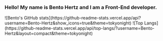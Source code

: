 ### Hello! My name is Bento Hertz and I am a Front-End developer.


<div style='display:flex'>
</div>
![Bento's GitHub stats](https://github-readme-stats.vercel.app/api?username=Bento-Hertz&show_icons=true&theme=tokyonight)
![Top Langs](https://github-readme-stats.vercel.app/api/top-langs/?username=Bento-Hertz&layout=compact&theme=tokyonight)

